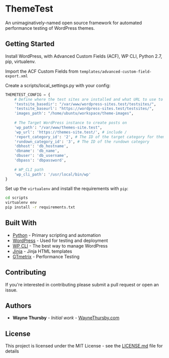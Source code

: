 # ThemeTest

An unimaginatively-named open source framework for automated performance testing of WordPress themes.

## Getting Started

Install WordPress, with Advanced Custom Fields (ACF), WP CLI, Python 2.7, pip, virtualenv.

Import the ACF Custom Fields from ```templates/advanced-custom-field-export.xml```

Create a scripts/local_settings.py with your config:

```python
THEMETEST_CONFIG = {
    # Define where the test sites are installed and what URL to use to reach them
    'testsite_basedir': "/var/www/wordpress-sites.test/testsites/",
    'testsite_baseurl': "https://wordpress-sites.test/testsites/",
    'images_path': "/home/ubuntu/workspace/theme-images",
    
    # The Target WordPress instance to create posts on
    'wp_path': "/var/www/themes-site.test",
    'wp_url': 'https://themes-site.test/', # include /
    'report_category_id': '2', # The ID of the target category for theme report posts
    'rundown_category_id': '3', # The ID of the rundown category
    'dbhost': 'db_hostname',
    'dbname': 'db_name',
    'dbuser': 'db_username',
    'dbpass': 'dbpassword',   
    
    # WP_CLI path
    'wp_cli_path': '/usr/local/bin/wp'
}
```

Set up the ```virtualenv``` and install the requirements with ```pip```:
```bash
cd scripts
virtualenv env
pip install -r requirements.txt
```

## Built With


* [Python](https://www.python.org/) - Primary scripting and automation
* [WordPress](https://www.wordpress.org) - Used for testing and deployment
* [WP CLI](https://wp-cli.org/) - The best way to manage WordPress
* [Jinja](http://jinja.pocoo.org/docs/2.10/) - Jinja HTML templates
* [GTmetrix](https://gtmetrix.com/) - Performance Testing

## Contributing

If you're interested in contributing please submit a pull request or open an issue.

## Authors

* **Wayne Thursby** - *Initial work* - [WayneThursby.com](https://www.waynethursby.com)

## License

This project is licensed under the MIT License - see the [LICENSE.md](LICENSE.md) file for details



